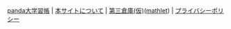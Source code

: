 [panda大学習帳](https://pandanote.info/) \| [本サイトについて](https://sidestory.pandanote.info/about/) \| [第三倉庫(仮)](https://vsse.pandanote.info/)([mathlet](https://vsse.pandanote.info/mathlet.html)) \| [プライバシーポリシー](https://pandanote.info/?page_id=69)

<div id="gcse-at-sidestory">
<script async src="https://cse.google.com/cse.js?cx=006355007764863534429:nmawrubhohm"></script>
<div class="gcse-search"></div>
</div>
